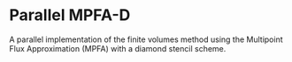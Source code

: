 # Parallel MPFA-D
A parallel implementation of the finite volumes method using the Multipoint Flux Approximation (MPFA) with a diamond stencil scheme.
